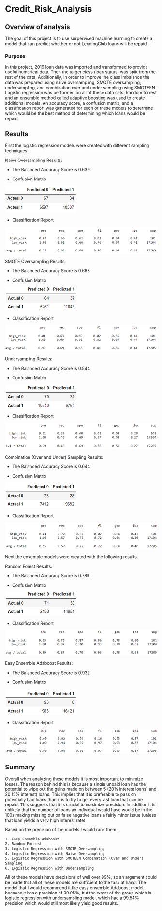 # Credit_Risk_Analysis

## Overview of analysis

The goal of this project is to use surpervised machine learning to create a model that can predict whether or not LendingClub loans will be repaid.

### Purpose

In this project, 2019 loan data was imported and transformed to provide useful numerical data. Then the target class (loan status) was split from the rest of the data. Additionally, in order to improve the class imbalance the data was
prepared using naive oversampling, SMOTE oversampling, undersampling, and combination over and under sampling using SMOTEEN. Logistic regression was performed on all of these data sets. Random forrest and an ensemble method called 
adaptive boosting was used to create additional models. An accuracy score, a confusion matrix, and a classification report was generated for each of these models to determine which would be the best method of determining which loans would
be repaid. 

## Results

First the logistic regression models were created with different sampling techniques. 

Naive Oversampling Results:

- The Balanced Accuracy Score is 0.639

- Confusion Matrix

![](Resources/naive_oversampling_confusionmat.PNG)

- Classification Report

![](Resources/naive_oversampling_classificationrept.PNG)

SMOTE Oversampling Results:

- The Balanced Accuracy Score is 0.663

- Confusion Matrix

![](Resources/smote_oversampling_confusionmat.PNG)

- Classification Report

![](Resources/smote_oversampling_classificationrept.PNG)

Undersampling Results:

- The Balanced Accuracy Score is 0.544

- Confusion Matrix

![](Resources/undersampling_confusionmat.PNG)

- Classification Report

![](Resources/undersampling_classificationrept.PNG)


Combination (Over and Under) Sampling Results:

- The Balanced Accuracy Score is 0.644

- Confusion Matrix

![](Resources/overandunder_confusionmat.PNG)

- Classification Report

![](Resources/overandunder_classificationrept.PNG)


Next the ensemble models were created with the following results.
 

Random Forest Results:

- The Balanced Accuracy Score is 0.789

- Confusion Matrix

![](Resources/randomf_confusionmat.PNG)

- Classification Report

![](Resources/randomf_classificationrept.PNG)


Easy Ensemble Adaboost Results:

- The Balanced Accuracy Score is 0.932

- Confusion Matrix

![](Resources/adaboost_confusionmat.PNG)

- Classification Report

![](Resources/adaboost_classificationrept.PNG)

## Summary

Overall when analyzing these models it is most important to minimize losses. The reason behind this is because a single unpaid loan has the potential to wipe out the gains made on between 5 (20% interest loans) and 20 (5% interest) loans.
This implies that it is preferable to pass on potentially bad loans than it is to try to get every last loan that can be repaid. This suggests that it is crucial to maximize precision. In addition it is unlikely that the number of loans an individual would have would be in the 100s making missing out on false negative loans a fairly minor issue (unless that loan yields a very high interest rate).

Based on the precision of the models I would rank them:

	1. Easy Ensemble Adaboost
	2. Random Forrest
	3. Logistic Regression with SMOTE Oversampling
	4. Logistic Regression with Naive Oversampling
	5. Logistic Regression with SMOTEEN Combination (Over and Under) Sampling
	6. Logistic Regression with Undersampling


All of these models have precisions of well over 99%, so an argument could be made that all of these models are sufficient to the task at hand. The model that I would recommend it the easy ensemble Adaboost model, because it has a 
precision of 99.95%, but the worst of the group which is logistic regression with undersampling model, which had a 99.54% precision which would still most likely yield good results.  


